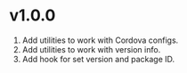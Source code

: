 # v1.0.0

1. Add utilities to work with Cordova configs.
1. Add utilities to work with version info.
1. Add hook for set version and package ID.
